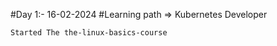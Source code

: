 #Day 1:- 16-02-2024
#Learning path => Kubernetes Developer
```bash
Started The the-linux-basics-course
```
